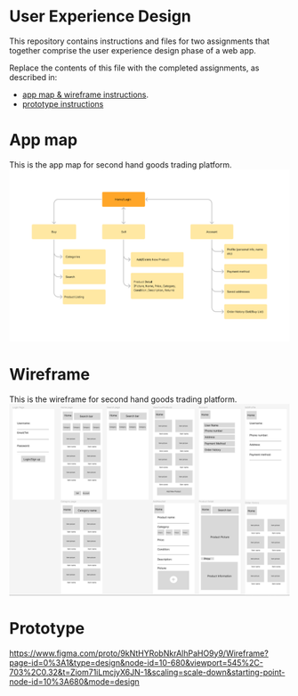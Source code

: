 # User Experience Design

This repository contains instructions and files for two assignments that together comprise the user experience design phase of a web app.

Replace the contents of this file with the completed assignments, as described in:

- [app map & wireframe instructions](instructions-0a-app-map-wireframes.md).
- [prototype instructions](instructions-0b-prototyping.md)

# App map
This is the app map for second hand goods trading platform.
![App map](/ux-design/AppMap.png)


# Wireframe
This is the wireframe for second hand goods trading platform.
![Wireframe](/ux-design/Wireframe.png)

# Prototype
https://www.figma.com/proto/9kNtHYRobNkrAlhPaHO9y9/Wireframe?page-id=0%3A1&type=design&node-id=10-680&viewport=545%2C-703%2C0.32&t=Ziom71iLmcjyX6JN-1&scaling=scale-down&starting-point-node-id=10%3A680&mode=design
